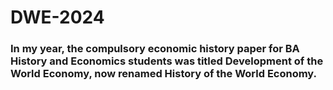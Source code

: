 # DWE-2024
### In my year, the compulsory economic history paper for BA History and Economics students was titled Development of the World Economy, now renamed History of the World Economy.
###

